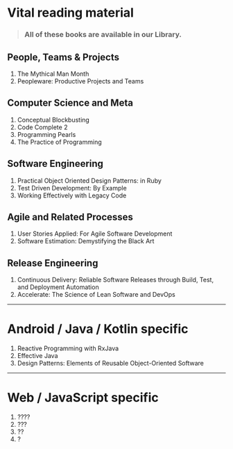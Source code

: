 # Vital reading material

> ### All of these books are available in our Library.

## People, Teams & Projects
1. The Mythical Man Month
1. Peopleware: Productive Projects and Teams

## Computer Science and Meta
1. Conceptual Blockbusting
1. Code Complete 2
1. Programming Pearls
1. The Practice of Programming

## Software Engineering
1. Practical Object Oriented Design Patterns: in Ruby
1. Test Driven Development: By Example
1. Working Effectively with Legacy Code 

## Agile and Related Processes
1. User Stories Applied: For Agile Software Development 
1. Software Estimation: Demystifying the Black Art

## Release Engineering 
1. Continuous Delivery: Reliable Software Releases through Build, Test, and Deployment Automation
1. Accelerate: The Science of Lean Software and DevOps

----

# Android / Java / Kotlin specific

1. Reactive Programming with RxJava
1. Effective Java
1. Design Patterns: Elements of Reusable Object-Oriented Software

----

# Web / JavaScript specific

1. ????
1. ???
1. ??
1. ?


